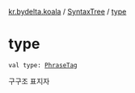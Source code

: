 [kr.bydelta.koala](../index.md) / [SyntaxTree](index.md) / [type](./type.md)

# type

`val type: `[`PhraseTag`](../-phrase-tag/index.md)

구구조 표지자

